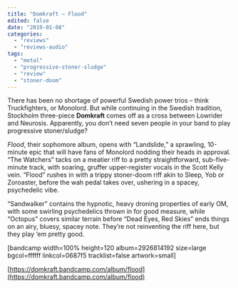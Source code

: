 ```yaml
---
title: "Domkraft – Flood"
edited: false
date: "2019-01-08"
categories:
  - "reviews"
  - "reviews-audio"
tags:
  - "metal"
  - "progressive-stoner-sludge"
  - "review"
  - "stoner-doom"
---
```


There has been no shortage of powerful Swedish power trios – think Truckfighters, or Monolord. But while continuing in the Swedish tradition, Stockholm three-piece **Domkraft** comes off as a cross between Lowrider and Neurosis. Apparently, you don’t need seven people in your band to play progressive stoner/sludge?

_Flood_, their sophomore album, opens with “Landslide,” a sprawling, 10-minute epic that will have fans of Monolord nodding their heads in approval. “The Watchers” tacks on a meatier riff to a pretty straightforward, sub-five-minute track, with soaring, gruffer upper-register vocals in the Scott Kelly vein. “Flood” rushes in with a trippy stoner-doom riff akin to Sleep, Yob or Zoroaster, before the wah pedal takes over, ushering in a spacey, psychedelic vibe.

“Sandwalker” contains the hypnotic, heavy droning properties of early OM, with some swirling psychedelics thrown in for good measure, while “Octopus” covers similar terrain before “Dead Eyes, Red Skies” ends things on an airy, bluesy, spacey note. They’re not reinventing the riff here, but they play ‘em pretty good.

\[bandcamp width=100% height=120 album=2926814192 size=large bgcol=ffffff linkcol=0687f5 tracklist=false artwork=small\]

[https://domkraft.bandcamp.com/album/flood](https://domkraft.bandcamp.com/album/flood)
